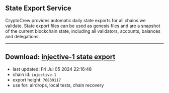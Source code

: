 ## State Export Service
CryptoCrew provides automatic daily state exports for all chains we validate. State export files can be used as genesis files and are a snapshot of the current blockchain state, including all validators, accounts, balances and delegations.

---
**Download: [injective-1 state export](https://dl-eu2.ccvalidators.com/SERVICE/injective/injective-1_export_76839117.json)**
---

- last updated: Fri Jul 05 2024 22:16:48
- chain id: `injective-1`
- export height: `76839117`
- use for: airdrops, local tests, chain recovery
